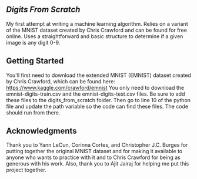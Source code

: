*Digits From Scratch*
-------------------
My first attempt at writing a machine learning algorithm. Relies on a variant of the MNIST dataset created by Chris Crawford
and can be found for free online. Uses a straightforward and basic structure to determine if a given image is any digit 0-9.


Getting Started
-------------------
You'll first need to download the extended MNIST (EMNIST) dataset created by Chris Crawford, which can be found here:
https://www.kaggle.com/crawford/emnist
You only need to download the emnist-digits-train.csv and the emnist-digits-test.csv files. Be sure to add these files
to the digits_from_scratch folder. Then go to line 10 of the python file and update the path variable so the code can find these files. The code should run from there.


Acknowledgments
-------------------
Thank you to Yann LeCun, Corinna Cortes, and Christopher J.C. Burges for putting together the original MNIST dataset and for
making it available to anyone who wants to practice with it and to Chris Crawford for being as generous with his work.
Also, thank you to Ajit Jairaj for helping me put this project together.
